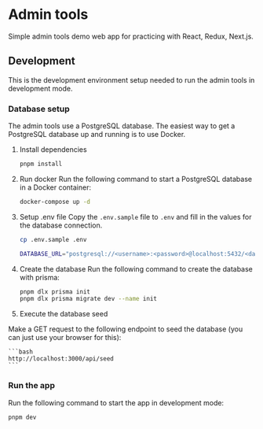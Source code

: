 # Admin tools

Simple admin tools demo web app for practicing with React, Redux, Next.js.

## Development

This is the development environment setup needed to run the admin tools in development mode.

### Database setup

The admin tools use a PostgreSQL database. The easiest way to get a PostgreSQL database up and running is to use Docker.

1. Install dependencies

    ```bash
    pnpm install
    ```

2. Run docker
Run the following command to start a PostgreSQL database in a Docker container:

    ```bash
    docker-compose up -d
    ```

3. Setup .env file
Copy the `.env.sample` file to `.env` and fill in the values for the database connection.

    ```bash
    cp .env.sample .env
    ```

    ```bash
    DATABASE_URL="postgresql://<username>:<password>@localhost:5432/<database>?schema=public"
    ```

4. Create the database
Run the following command to create the database with prisma:

    ```bash
    pnpm dlx prisma init
    pnpm dlx prisma migrate dev --name init
    ```

5. Execute the database seed

Make a GET request to the following endpoint to seed the database (you can just use your browser for this):

    ```bash
    http://localhost:3000/api/seed
    ```

### Run the app

Run the following command to start the app in development mode:

```bash
pnpm dev
```
